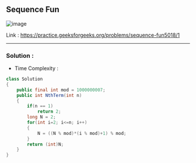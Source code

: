 ## Sequence Fun 

![image](https://user-images.githubusercontent.com/23376002/198693262-570c2908-8125-4910-90ff-b42bbf86cb62.png)


Link : https://practice.geeksforgeeks.org/problems/sequence-fun5018/1

------------------------------------------------------------------------------------------------------------------------------------------------------


### Solution :

- Time Complexity :


```java
class Solution
{
    public final int mod = 1000000007;
    public int NthTerm(int n)
    {
        if(n == 1) 
            return 2;
        long N = 2;
        for(int i=2; i<=n; i++)
        {
            N = ((N % mod)*(i % mod)+1) % mod;
        }
        return (int)N;
    }
}

```

